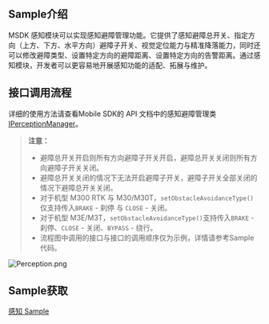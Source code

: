 ## Sample介绍
MSDK 感知模块可以实现感知避障管理功能。它提供了感知避障总开关、指定方向（上方、下方、水平方向）避障子开关、视觉定位能力与精准降落能力，同时还可以修改避障类型、设置特定方向的避障距离、设置特定方向的告警距离。通过感知模块，开发者可以更容易地开展感知功能的适配、拓展与维护。


## 接口调用流程

详细的使用方法请查看Mobile SDK的 API 文档中的感知避障管理类 [IPerceptionManager](https://developer.dji.com/cn/api-reference-v5/android-api/Components/IPerceptionManager/IPerceptionManager.html)。

> **注意：**
> * 避障总开关开启则所有方向避障子开关开启，避障总开关关闭则所有方向避障子开关关闭。
> * 避障总开关关闭的情况下无法开启避障子开关，避障子开关全部关闭的情况下避障总开关关闭。
> * 对于机型 M300 RTK 与 M30/M30T，`setObstacleAvoidanceType()`仅支持传入`BRAKE` - 刹停 与 `CLOSE` - 关闭。
> * 对于机型 M3E/M3T，`setObstacleAvoidanceType()`支持传入`BRAKE` - 刹停、`CLOSE` - 关闭、`BYPASS` - 绕行。
> * 流程图中调用的接口与接口的调用顺序仅为示例，详情请参考Sample代码。

![Perception.png](https://terra-1-g.djicdn.com/84f990b0bbd145e6a3930de0c55d3b2b/admin/doc/99979fed-5cf8-4e7c-b805-c774d17b801f.png)



## Sample获取

[感知 Sample](https://github.com/dji-sdk/Mobile-SDK-Android-V5/blob/dev-sdk-main/SampleCode-V5/android-sdk-v5-sample/module-aircraft/src/main/java/dji/sampleV5/moduleaircraft/pages/PerceptionFragment.kt)
